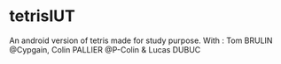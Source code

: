 # tetrisIUT

An android version of tetris made for study purpose.
With : Tom BRULIN @Cypgain, Colin PALLIER @P-Colin & Lucas DUBUC

